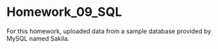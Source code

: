 # Homework_09_SQL
For this homework, uploaded data from a sample database provided by MySQL named Sakila.
